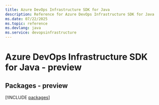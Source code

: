```yaml
---
title: Azure DevOps Infrastructure SDK for Java
description: Reference for Azure DevOps Infrastructure SDK for Java
ms.date: 07/22/2025
ms.topic: reference
ms.devlang: java
ms.service: devopsinfrastructure
---
```

# Azure DevOps Infrastructure SDK for Java - preview
## Packages - preview
[!INCLUDE [packages](devops-infrastructure-index.md)]